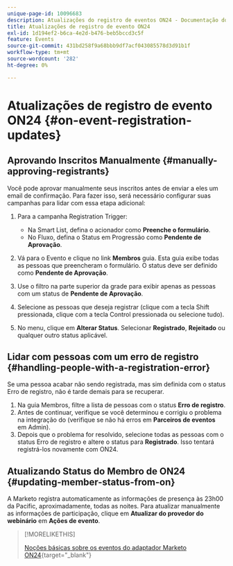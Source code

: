 ```yaml
---
unique-page-id: 10096683
description: Atualizações do registro de eventos ON24 - Documentação do Marketo - Documentação do produto
title: Atualizações de registro de evento ON24
exl-id: 1d194ef2-b6ca-4e2d-b476-beb5bccd3c5f
feature: Events
source-git-commit: 431bd258f9a68bbb9df7acf043085578d3d91b1f
workflow-type: tm+mt
source-wordcount: '282'
ht-degree: 0%

---
```


# Atualizações de registro de evento ON24 {#on-event-registration-updates}

## Aprovando Inscritos Manualmente {#manually-approving-registrants}

Você pode aprovar manualmente seus inscritos antes de enviar a eles um email de confirmação. Para fazer isso, será necessário configurar suas campanhas para lidar com essa etapa adicional:

1. Para a campanha Registration Trigger:

   * Na Smart List, defina o acionador como **Preenche o formulário**.
   * No Fluxo, defina o Status em Progressão como **Pendente de Aprovação**.

1. Vá para o Evento e clique no link **Membros** guia. Esta guia exibe todas as pessoas que preencheram o formulário. O status deve ser definido como **Pendente de Aprovação**.
1. Use o filtro na parte superior da grade para exibir apenas as pessoas com um status de **Pendente de Aprovação**.
1. Selecione as pessoas que deseja registrar (clique com a tecla Shift pressionada, clique com a tecla Control pressionada ou selecione tudo).
1. No menu, clique em **Alterar Status**. Selecionar **Registrado**, **Rejeitado** ou qualquer outro status aplicável.

## Lidar com pessoas com um erro de registro {#handling-people-with-a-registration-error}

Se uma pessoa acabar não sendo registrada, mas sim definida com o status Erro de registro, não é tarde demais para se recuperar.

1. Na guia Membros, filtre a lista de pessoas com o status **Erro de registro**.
1. Antes de continuar, verifique se você determinou e corrigiu o problema na integração do (verifique se não há erros em **Parceiros de eventos** em Admin).
1. Depois que o problema for resolvido, selecione todas as pessoas com o status Erro de registro e altere o status para **Registrado**. Isso tentará registrá-los novamente com ON24.

## Atualizando Status do Membro de ON24 {#updating-member-status-from-on}

A Marketo registra automaticamente as informações de presença às 23h00 da Pacific, aproximadamente, todas as noites. Para atualizar manualmente as informações de participação, clique em **Atualizar do provedor do webinário** em **Ações de evento**.

>[!MORELIKETHIS]
>
>[Noções básicas sobre os eventos do adaptador Marketo ON24](/help/marketo/product-docs/demand-generation/events/create-an-event/create-an-event-with-the-marketo-on24-adapter/understanding-marketo-on24-adapter-events.md){target="_blank"}
